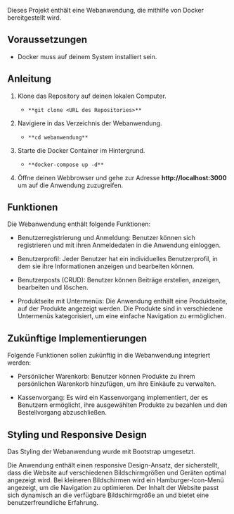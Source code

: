 
Dieses Projekt enthält eine Webanwendung, die mithilfe von Docker bereitgestellt wird.

## Voraussetzungen

- Docker muss auf deinem System installiert sein.

## Anleitung

1. Klone das Repository auf deinen lokalen Computer.
   - `**git clone <URL des Repositories>**`

2. Navigiere in das Verzeichnis der Webanwendung.
   - `**cd webanwendung**`

3. Starte die Docker Container im Hintergrund.
   - `**docker-compose up -d**`

4. Öffne deinen Webbrowser und gehe zur Adresse **http://localhost:3000** um auf die Anwendung zuzugreifen.
	
	
## Funktionen

Die Webanwendung enthält folgende Funktionen:

- Benutzerregistrierung und Anmeldung: Benutzer können sich registrieren und mit ihren Anmeldedaten in die Anwendung einloggen.

- Benutzerprofil: Jeder Benutzer hat ein individuelles Benutzerprofil, in dem sie ihre Informationen anzeigen und bearbeiten können.

- Benutzerposts (CRUD): Benutzer können Beiträge erstellen, anzeigen, bearbeiten und löschen.

- Produktseite mit Untermenüs: Die Anwendung enthält eine Produktseite, auf der Produkte angezeigt werden. Die Produkte sind in verschiedene Untermenüs kategorisiert, um eine einfache Navigation zu ermöglichen.

	
## Zukünftige Implementierungen

Folgende Funktionen sollen zukünftig in die Webanwendung integriert werden:

- Persönlicher Warenkorb: Benutzer können Produkte zu ihrem persönlichen Warenkorb hinzufügen, um ihre Einkäufe zu verwalten.

- Kassenvorgang: Es wird ein Kassenvorgang implementiert, der es Benutzern ermöglicht, ihre ausgewählten Produkte zu bezahlen und den Bestellvorgang abzuschließen.
	
	
## Styling und Responsive Design

Das Styling der Webanwendung wurde mit Bootstrap umgesetzt.

Die Anwendung enthält einen responsive Design-Ansatz, der sicherstellt, dass die Website auf verschiedenen Bildschirmgrößen und Geräten optimal angezeigt wird. Bei kleineren Bildschirmen wird ein Hamburger-Icon-Menü angezeigt, um die Navigation zu optimieren. Der Inhalt der Website passt sich dynamisch an die verfügbare Bildschirmgröße an und bietet eine benutzerfreundliche Erfahrung.

